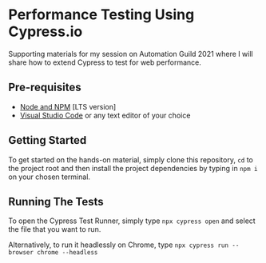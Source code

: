 # Performance Testing Using Cypress.io

Supporting materials for my session on Automation Guild 2021 where I will share how to extend Cypress to test for web performance.

## Pre-requisites

- [Node and NPM](https://nodejs.org/en/download/) [LTS version]
- [Visual Studio Code](https://code.visualstudio.com/download) or any text editor of your choice

## Getting Started

To get started on the hands-on material, simply clone this repository, `cd` to the project root and then install the project dependencies by typing in `npm i` on your chosen terminal.

## Running The Tests

To open the Cypress Test Runner, simply type `npx cypress open` and select the file that you want to run.

Alternatively, to run it headlessly on Chrome, type `npx cypress run --browser chrome --headless`
